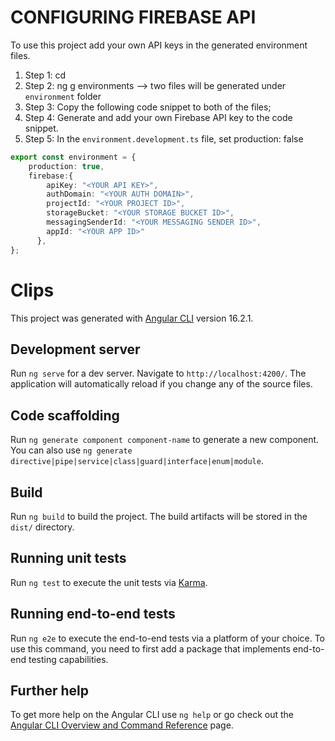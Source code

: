 # CONFIGURING FIREBASE API
To use this project add your own API keys in the generated environment files.
1. Step 1: cd <PROJECT DIR>
2. Step 2: ng g environments --> two files will be generated under `environment` folder
3. Step 3: Copy the following code snippet to both of the files;
4. Step 4: Generate and add your own Firebase API key to the code snippet.
5. Step 5: In the `environment.development.ts` file, set production: false

```typescript
export const environment = {
	production: true,
	firebase:{
		apiKey: "<YOUR API KEY>",
		authDomain: "<YOUR AUTH DOMAIN>",
		projectId: "<YOUR PROJECT ID>",
		storageBucket: "<YOUR STORAGE BUCKET ID>",
		messagingSenderId: "<YOUR MESSAGING SENDER ID>",
		appId: "<YOUR APP ID>"
	  },
};
```

# Clips

This project was generated with [Angular CLI](https://github.com/angular/angular-cli) version 16.2.1.

## Development server

Run `ng serve` for a dev server. Navigate to `http://localhost:4200/`. The application will automatically reload if you change any of the source files.

## Code scaffolding

Run `ng generate component component-name` to generate a new component. You can also use `ng generate directive|pipe|service|class|guard|interface|enum|module`.

## Build

Run `ng build` to build the project. The build artifacts will be stored in the `dist/` directory.

## Running unit tests

Run `ng test` to execute the unit tests via [Karma](https://karma-runner.github.io).

## Running end-to-end tests

Run `ng e2e` to execute the end-to-end tests via a platform of your choice. To use this command, you need to first add a package that implements end-to-end testing capabilities.

## Further help

To get more help on the Angular CLI use `ng help` or go check out the [Angular CLI Overview and Command Reference](https://angular.io/cli) page.
